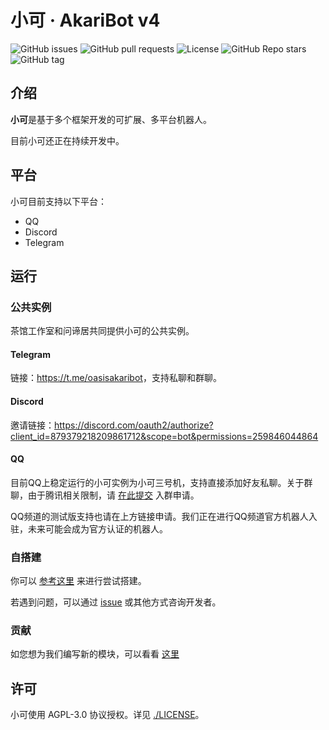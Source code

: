 # 小可 · AkariBot v4

![GitHub issues](https://img.shields.io/github/issues/Teahouse-Studios/bot) ![GitHub pull requests](https://img.shields.io/github/issues-pr/Teahouse-Studios/bot) ![License](https://img.shields.io/github/license/Teahouse-Studios/bot) ![GitHub Repo stars](https://img.shields.io/github/stars/Teahouse-Studios/bot?style=social) ![GitHub tag](https://img.shields.io/github/v/tag/Teahouse-Studios/bot?include_prereleases)

## 介绍

**小可**是基于多个框架开发的可扩展、多平台机器人。

目前小可还正在持续开发中。

## 平台

小可目前支持以下平台：

- QQ
- Discord
- Telegram

## 运行

### 公共实例

茶馆工作室和问谛居共同提供小可的公共实例。

#### Telegram

链接：<https://t.me/oasisakaribot>，支持私聊和群聊。

#### Discord

邀请链接：<https://discord.com/oauth2/authorize?client_id=879379218209861712&scope=bot&permissions=259846044864>

#### QQ

目前QQ上稳定运行的小可实例为小可三号机，支持直接添加好友私聊。关于群聊，由于腾讯相关限制，请 [在此提交](https://github.com/Teahouse-Studios/bot/issues/new?assignees=OasisAkari&labels=New&template=add_new_group.yaml&title=%5BNEW%5D%3A+) 入群申请。

QQ频道的测试版支持也请在上方链接申请。我们正在进行QQ频道官方机器人入驻，未来可能会成为官方认证的机器人。

### 自搭建

你可以 [参考这里](https://github.com/Teahouse-Studios/bot/blob/master/DEPLOY.md) 来进行尝试搭建。

若遇到问题，可以通过 [issue](https://github.com/Teahouse-Studios/bot/issues/new) 或其他方式咨询开发者。

### 贡献

如您想为我们编写新的模块，可以看看 [这里](https://bot.teahouse.team/wiki/%E6%96%B0%E5%BB%BA%E6%A8%A1%E5%9D%97%E6%8C%87%E5%8D%97)

## 许可

小可使用 AGPL-3.0 协议授权。详见 [./LICENSE](./LICENSE)。
